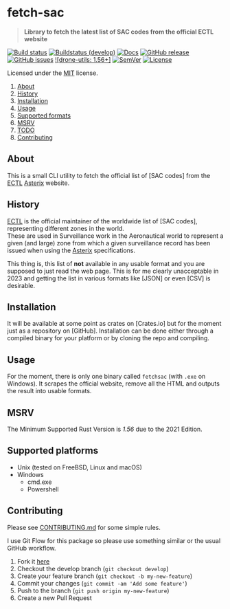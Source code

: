 <!-- omit in TOC -->

# fetch-sac

> **Library to fetch the latest list of SAC codes from the official ECTL website**

[![Build status](https://github.com/keltia/fetch-sac/actions/workflows/rust.yml/badge.svg)](https://github.com/keltia/fetch-sac/actions/workflows/rust.yml)
[![Buildstatus (develop)](https://github.com/keltia/fetch-sac/actions/workflows/develop.yml/badge.svg)](https://github.com/keltia/fetch-sac/actions/workflows/develop.yml)
[![Docs](https://img.shields.io/docsrs/dmarc-rs)](https://docs.rs/drone-utils)
[![GitHub release](https://img.shields.io/github/release/keltia/dmarc-rs.svg)](https://github.com/keltia/fetch-sac/releases/)
[![GitHub issues](https://img.shields.io/github/issues/keltia/fetch-sac.svg)](https://github.com/keltia/fetch-sac/issues)
[![drone-utils: 1.56+]][Rust 1.56]
[![SemVer](https://img.shields.io/badge/semver-2.0.0-blue)](https://semver.org/spec/v2.0.0.html)
[![License](https://img.shields.io/crates/l/mit)](https://opensource.org/licenses/MIT)

Licensed under the [MIT](LICENSE) license.

1. [About](#about)
2. [History](#history)
2. [Installation](#installation)
3. [Usage](#usage)
4. [Supported formats](#formats)
5. [MSRV](#msrv)
6. [TODO](#todo)
7. [Contributing](#contributing)

## About

This is a small CLI utility to fetch the official list of [SAC codes] from the [ECTL] [Asterix] website.

## History

[ECTL] is the official maintainer of the worldwide list of [SAC codes], representing different zones in the world.  
These are used in Surveillance work in the Aeronautical world to represent a given (and large) zone from which a given
surveillance record has been issued when using the [Asterix] specifications.

This thing is, this list of **not** available in any usable format and you are supposed to just read the web page. This
is for me clearly unacceptable in 2023 and getting the list in various formats like [JSON] or even [CSV]  is desirable.

## Installation

It will be available at some point as crates on [Crates.io]  but for the moment just as a repository on
[GitHub]. Installation can be done either through a compiled binary for your platform or by cloning the repo and
compiling.

## Usage

For the moment, there is only one binary called `fetchsac` (with `.exe` on Windows). It scrapes the official website,
remove all the HTML and outputs the result into usable formats.

## MSRV

The Minimum Supported Rust Version is *1.56* due to the 2021 Edition.

## Supported platforms

* Unix (tested on FreeBSD, Linux and macOS)
* Windows
  * cmd.exe
  * Powershell

## Contributing

Please see [CONTRIBUTING.md](CONTRIBUTING.md) for some simple rules.

I use Git Flow for this package so please use something similar or the usual GitHub workflow.

1. Fork it [here](https://github.com/keltia/fetch-sac/fork)
2. Checkout the develop branch (`git checkout develop`)
3. Create your feature branch (`git checkout -b my-new-feature`)
4. Commit your changes (`git commit -am 'Add some feature'`)
5. Push to the branch (`git push origin my-new-feature`)
6. Create a new Pull Request

[Asterix]: https://www.eurocontrol.int/asterix/

[RUST]: https://www.rust-lang.org/

[fetchsac: 1.56+]: https://img.shields.io/badge/Rust%20version-1.56%2B-lightgrey

[Rust 1.56]: https://blog.rust-lang.org/2021/10/21/Rust-1.56.0.html

[ECTL]: https://www/eurocontrol.int/
